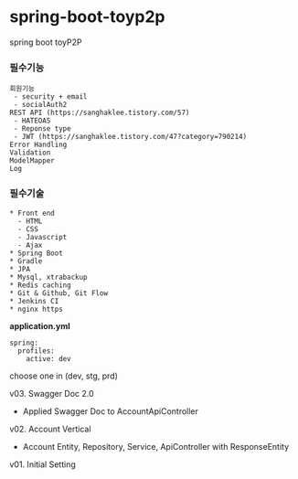 # spring-boot-toyp2p



spring boot toyP2P

### 필수기능

```
회원기능 
 - security + email
 - socialAuth2
REST API (https://sanghaklee.tistory.com/57)
 - HATEOAS
 - Reponse type
 - JWT (https://sanghaklee.tistory.com/47?category=790214)
Error Handling
Validation
ModelMapper
Log
```

### 필수기술

```
* Front end
  - HTML
  - CSS
  - Javascript
  - Ajax
* Spring Boot
* Gradle
* JPA
* Mysql, xtrabackup
* Redis caching
* Git & Github, Git Flow
* Jenkins CI
* nginx https
```


**application.yml**

```
spring:
  profiles:
    active: dev
```
choose one in (dev, stg, prd)

v03. Swagger Doc 2.0

- Applied Swagger Doc to AccountApiController

v02. Account Vertical

- Account Entity, Repository, Service, ApiController with ResponseEntity

v01. Initial Setting